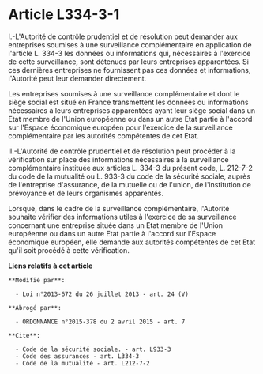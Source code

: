 # Article L334-3-1

I.-L'Autorité de contrôle prudentiel et de résolution peut demander aux entreprises soumises à une surveillance
complémentaire en application de l'article L. 334-3 les données ou informations qui, nécessaires à l'exercice de cette
surveillance, sont détenues par leurs entreprises apparentées. Si ces dernières entreprises ne fournissent pas ces données et
informations, l'Autorité peut leur demander directement. 

Les entreprises soumises à une surveillance complémentaire et dont le siège social est situé en France transmettent les
données ou informations nécessaires à leurs entreprises apparentées ayant leur siège social dans un Etat membre de l'Union
européenne ou dans un autre Etat partie à l'accord sur l'Espace économique européen pour l'exercice de la surveillance
complémentaire par les autorités compétentes de cet Etat. 

II.-L'Autorité de contrôle prudentiel et de résolution peut procéder à la vérification sur place des informations nécessaires
à la surveillance complémentaire instituée aux articles L. 334-3 du présent code, L. 212-7-2 du code de la mutualité ou L.
933-3 du code de la sécurité sociale, auprès de l'entreprise d'assurance, de la mutuelle ou de l'union, de l'institution de
prévoyance et de leurs organismes apparentés. 

Lorsque, dans le cadre de la surveillance complémentaire, l'Autorité souhaite vérifier des informations utiles à l'exercice
de sa surveillance concernant une entreprise située dans un Etat membre de l'Union européenne ou dans un autre Etat partie à
l'accord sur l'Espace économique européen, elle demande aux autorités compétentes de cet Etat qu'il soit procédé à cette
vérification.

**Liens relatifs à cet article**

	**Modifié par**:

	  - Loi n°2013-672 du 26 juillet 2013 - art. 24 (V)

	**Abrogé par**:

	  - ORDONNANCE n°2015-378 du 2 avril 2015 - art. 7

	**Cite**:

	  - Code de la sécurité sociale. - art. L933-3
	  - Code des assurances - art. L334-3
	  - Code de la mutualité - art. L212-7-2
